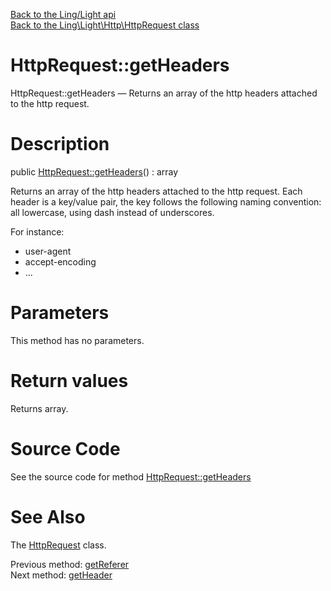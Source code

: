 [Back to the Ling/Light api](https://github.com/lingtalfi/Light/blob/master/doc/api/Ling/Light.md)<br>
[Back to the Ling\Light\Http\HttpRequest class](https://github.com/lingtalfi/Light/blob/master/doc/api/Ling/Light/Http/HttpRequest.md)


HttpRequest::getHeaders
================



HttpRequest::getHeaders — Returns an array of the http headers attached to the http request.




Description
================


public [HttpRequest::getHeaders](https://github.com/lingtalfi/Light/blob/master/doc/api/Ling/Light/Http/HttpRequest/getHeaders.md)() : array




Returns an array of the http headers attached to the http request.
Each header is a key/value pair, the key follows the following naming convention: all lowercase,
using dash instead of underscores.

For instance:
- user-agent
- accept-encoding
- ...




Parameters
================

This method has no parameters.


Return values
================

Returns array.








Source Code
===========
See the source code for method [HttpRequest::getHeaders](https://github.com/lingtalfi/Light/blob/master/Http/HttpRequest.php#L301-L304)


See Also
================

The [HttpRequest](https://github.com/lingtalfi/Light/blob/master/doc/api/Ling/Light/Http/HttpRequest.md) class.

Previous method: [getReferer](https://github.com/lingtalfi/Light/blob/master/doc/api/Ling/Light/Http/HttpRequest/getReferer.md)<br>Next method: [getHeader](https://github.com/lingtalfi/Light/blob/master/doc/api/Ling/Light/Http/HttpRequest/getHeader.md)<br>

